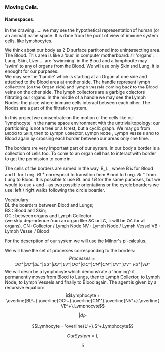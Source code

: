 ### Moving Cells. 
#### Namespaces. 

In the drawing ..... we may see the hypothetical representation of human (or an animal) name space. It is done from the point of view of immune system cells, like lymphocytes. 

We think about our body as 2-D surface partitioned into unintersecting area. The Blood. This area is like a 'bus' in computer motherboard: all 'organs':  Lung, Skin, Liver.... are 'swimming' in the Blood and a lymphocite may 'swim' to any of organs from the Blood. 
We will use only Skin and Lung, it is enought for our purpases.  
We may see the 'handle' which is starting at an Organ at one side and attached to the Blood area at another side. The handle represent lymph collectors (on the Organ side) and lymph vessels coming back to the Blood veins on the other side. The lymph collectors are a garbige colectors filtrating our organs. In the middle of a handle we may see the Lymph Nodes: the place where immune cells interact between each other. The Nodes are a part of the filtration system. 

In this project we consentrate on the motion of the cells like our 'lymphocyte' in the name space environment with the untrivial topology: our partitioning is not a tree or a forest, but a cyclic graph. We may go from Blood to Skin, then to Lymph Collector, Lymph Node , Lymph Vessels and to Blood again by crossing each border between our areas only one time. 

The borders are very important part of our system. In our body a border is a collection of cells too. To come to an organ cell has to interact with border to get the permission to come  in. 

The cells of the borders are named in the way: 
B_L , where B is for Blood and L for Lung. $BL^+$ correspond to transition from Blood to Lung. $BL^-$ from Lung to Blood. 
It is possible to use $BL$  and $LB$ for the same purposes, but we would to use + and - as two possible orientations or the cyrcle boarders we use: left / right walks following the circle boarder. 

Vocabulary:  
BL the boarders between Blood and Lungs;  
BS : Blood and Skin;  
OC : between organs and Lymph Collector  
(we skip dependence from an  organ like SC or LC, it will be OC for all organs).
CN : Collector / Lymph Node
NV : Lymph Node / Lymph Vessel 
VB : Lymph Vessel / Blood

For the description of our system we will use the Milnor's pi-calculus. 

We will have the set of processes corresponding to the borders: 
$$Processes = SC^+|SC^-|BL^+|BS^-|BS^-|BS^+|OC^+|OC^-|CN^+|CN^-|CV^+|CV^-|VB^+|VB^-$$
We will describe a lymphocyte which demonstrate a 'homing': it permanently moves from Blood to Lungs, then to Lymph Collector, to Lymph Node, to Lymph Vessels and finally to Blood again. The agent is given by a recursive equation: 
$$Lymphocyte = \overline{BL^+}.\overline{OC^+}.\overline{CN^⁺}.\overline{NV^+}.\overline{VB^+}.Lymphocyte$$



$$|d_i>$$

$$Lymhocyte = \overline{L^+}.S^+.Lymphocyte$$

$$OurSystem = L$$

$$\bar{ə}$$